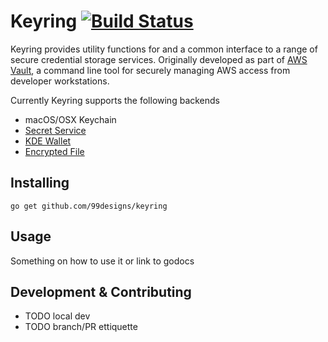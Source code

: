 Keyring [![Build Status](https://travis-ci.org/99designs/keyring.svg?branch=master)](https://travis-ci.org/99designs/keyring)
=======

Keyring provides utility functions for and a common interface to a range of secure credential storage services. Originally developed as part of [AWS Vault](https://github.com/99designs/aws-vault), a command line tool for securely managing AWS access from developer workstations.

Currently Keyring supports the following backends
  * macOS/OSX Keychain
  * [Secret Service](https://github.com/99designs/aws-vault/pull/98)
  * [KDE Wallet](https://github.com/99designs/aws-vault/pull/27)
  * [Encrypted File](https://github.com/99designs/aws-vault/pull/63)

## Installing

`go get github.com/99designs/keyring`

## Usage

Something on how to use it or link to godocs

## Development & Contributing

  * TODO local dev
  * TODO branch/PR ettiquette

